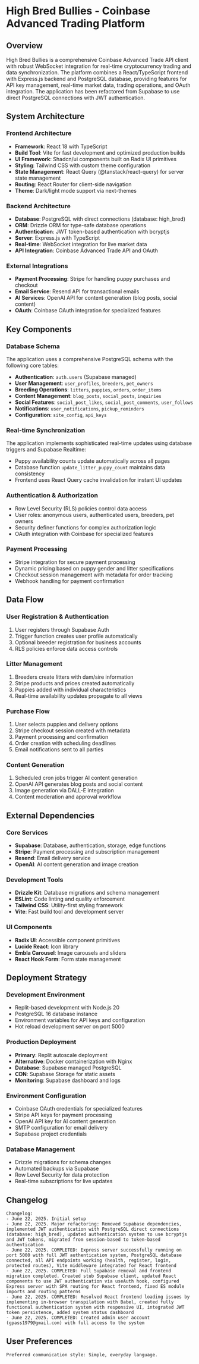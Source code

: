 # High Bred Bullies - Coinbase Advanced Trading Platform

## Overview

High Bred Bullies is a comprehensive Coinbase Advanced Trade API client with robust WebSocket integration for real-time cryptocurrency trading and data synchronization. The platform combines a React/TypeScript frontend with Express.js backend and PostgreSQL database, providing features for API key management, real-time market data, trading operations, and OAuth integration. The application has been refactored from Supabase to use direct PostgreSQL connections with JWT authentication.

## System Architecture

### Frontend Architecture
- **Framework**: React 18 with TypeScript
- **Build Tool**: Vite for fast development and optimized production builds
- **UI Framework**: Shadcn/ui components built on Radix UI primitives
- **Styling**: Tailwind CSS with custom theme configuration
- **State Management**: React Query (@tanstack/react-query) for server state management
- **Routing**: React Router for client-side navigation
- **Theme**: Dark/light mode support via next-themes

### Backend Architecture
- **Database**: PostgreSQL with direct connections (database: high_bred)
- **ORM**: Drizzle ORM for type-safe database operations
- **Authentication**: JWT token-based authentication with bcryptjs
- **Server**: Express.js with TypeScript
- **Real-time**: WebSocket integration for live market data
- **API Integration**: Coinbase Advanced Trade API and OAuth

### External Integrations
- **Payment Processing**: Stripe for handling puppy purchases and checkout
- **Email Service**: Resend API for transactional emails
- **AI Services**: OpenAI API for content generation (blog posts, social content)
- **OAuth**: Coinbase OAuth integration for specialized features

## Key Components

### Database Schema
The application uses a comprehensive PostgreSQL schema with the following core tables:

- **Authentication**: `auth.users` (Supabase managed)
- **User Management**: `user_profiles`, `breeders`, `pet_owners`
- **Breeding Operations**: `litters`, `puppies`, `orders`, `order_items`
- **Content Management**: `blog_posts`, `social_posts`, `inquiries`
- **Social Features**: `social_post_likes`, `social_post_comments`, `user_follows`
- **Notifications**: `user_notifications`, `pickup_reminders`
- **Configuration**: `site_config`, `api_keys`

### Real-time Synchronization
The application implements sophisticated real-time updates using database triggers and Supabase Realtime:
- Puppy availability counts update automatically across all pages
- Database function `update_litter_puppy_count` maintains data consistency
- Frontend uses React Query cache invalidation for instant UI updates

### Authentication & Authorization
- Row Level Security (RLS) policies control data access
- User roles: anonymous users, authenticated users, breeders, pet owners
- Security definer functions for complex authorization logic
- OAuth integration with Coinbase for specialized features

### Payment Processing
- Stripe integration for secure payment processing
- Dynamic pricing based on puppy gender and litter specifications
- Checkout session management with metadata for order tracking
- Webhook handling for payment confirmation

## Data Flow

### User Registration & Authentication
1. User registers through Supabase Auth
2. Trigger function creates user profile automatically
3. Optional breeder registration for business accounts
4. RLS policies enforce data access controls

### Litter Management
1. Breeders create litters with dam/sire information
2. Stripe products and prices created automatically
3. Puppies added with individual characteristics
4. Real-time availability updates propagate to all views

### Purchase Flow
1. User selects puppies and delivery options
2. Stripe checkout session created with metadata
3. Payment processing and confirmation
4. Order creation with scheduling deadlines
5. Email notifications sent to all parties

### Content Generation
1. Scheduled cron jobs trigger AI content generation
2. OpenAI API generates blog posts and social content
3. Image generation via DALL-E integration
4. Content moderation and approval workflow

## External Dependencies

### Core Services
- **Supabase**: Database, authentication, storage, edge functions
- **Stripe**: Payment processing and subscription management
- **Resend**: Email delivery service
- **OpenAI**: AI content generation and image creation

### Development Tools
- **Drizzle Kit**: Database migrations and schema management
- **ESLint**: Code linting and quality enforcement
- **Tailwind CSS**: Utility-first styling framework
- **Vite**: Fast build tool and development server

### UI Components
- **Radix UI**: Accessible component primitives
- **Lucide React**: Icon library
- **Embla Carousel**: Image carousels and sliders
- **React Hook Form**: Form state management

## Deployment Strategy

### Development Environment
- Replit-based development with Node.js 20
- PostgreSQL 16 database instance
- Environment variables for API keys and configuration
- Hot reload development server on port 5000

### Production Deployment
- **Primary**: Replit autoscale deployment
- **Alternative**: Docker containerization with Nginx
- **Database**: Supabase managed PostgreSQL
- **CDN**: Supabase Storage for static assets
- **Monitoring**: Supabase dashboard and logs

### Environment Configuration
- Coinbase OAuth credentials for specialized features
- Stripe API keys for payment processing
- OpenAI API key for AI content generation
- SMTP configuration for email delivery
- Supabase project credentials

### Database Management
- Drizzle migrations for schema changes
- Automated backups via Supabase
- Row Level Security for data protection
- Real-time subscriptions for live updates

## Changelog

```
Changelog:
- June 22, 2025. Initial setup
- June 22, 2025. Major refactoring: Removed Supabase dependencies, implemented JWT authentication with PostgreSQL direct connections (database: high_bred), updated authentication system to use bcryptjs and JWT tokens, migrated from session-based to token-based authentication
- June 22, 2025. COMPLETED: Express server successfully running on port 5000 with full JWT authentication system, PostgreSQL database connected, all API endpoints working (health, register, login, protected routes), Vite middleware integrated for React frontend
- June 22, 2025. COMPLETED: Full Supabase removal and frontend migration completed. Created stub Supabase client, updated React components to use JWT authentication via useAuth hook, configured Express server with SPA routing for React frontend, fixed ES module imports and routing patterns
- June 22, 2025. COMPLETED: Resolved React frontend loading issues by implementing in-browser transpilation with Babel, created fully functional authentication system with responsive UI, integrated JWT token persistence, added system status dashboard
- June 22, 2025. COMPLETED: Created admin user account (gpass1979@gmail.com) with full access to the system
```

## User Preferences

```
Preferred communication style: Simple, everyday language.
```